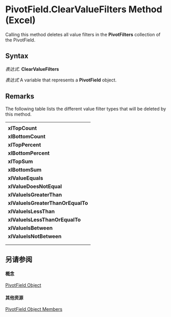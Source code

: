 
# PivotField.ClearValueFilters Method (Excel)

Calling this method deletes all value filters in the  **PivotFilters** collection of the PivotField.


## Syntax

 _表达式_. **ClearValueFilters**

 _表达式_ A variable that represents a **PivotField** object.


## Remarks

The following table lists the different value filter types that will be deleted by this method.


||
|:-----|
||
|**xlTopCount**|
|**xlBottomCount**|
|**xlTopPercent**|
|**xlBottomPercent**|
|**xlTopSum**|
|**xlBottomSum**|
|**xlValueEquals**|
|**xlValueDoesNotEqual**|
|**xlValueIsGreaterThan**|
|**xlValueIsGreaterThanOrEqualTo**|
|**xlValueIsLessThan**|
|**xlValueIsLessThanOrEqualTo**|
|**xlValueIsBetween**|
|**xlValueIsNotBetween**|
||
||

## 另请参阅


#### 概念


[PivotField Object](52784960-e2da-b43a-1e37-2d4dae61c6d8.md)
#### 其他资源


[PivotField Object Members](http://msdn.microsoft.com/library/4a6ea12a-072c-a386-c855-7bf5f6eadd46%28Office.15%29.aspx)